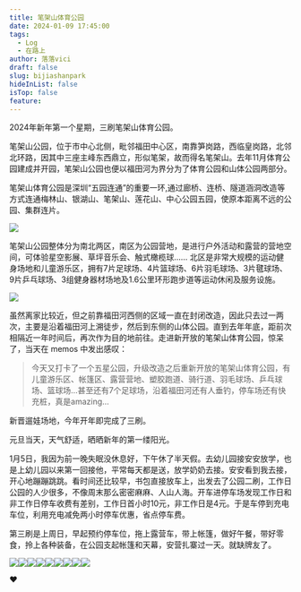 ```yaml
---
title: 笔架山体育公园
date: 2024-01-09 17:45:00
tags:
  - Log
  - 在路上
author: 落落vici
draft: false
slug: bijiashanpark
hideInList: false
isTop: false
feature:
---
```

2024年新年第一个星期，三刷笔架山体育公园。

笔架山公园，位于市中心北侧，毗邻福田中心区，南靠笋岗路，西临皇岗路，北邻北环路，因其中三座主峰东西鼎立，形似笔架，故而得名笔架山。去年11月体育公园建成并开园，笔架山公园也便以福田河为界分为了体育公园和山体公园两部分。

笔架山体育公园是深圳“五园连通”的重要一环,通过廊桥、连桥、隧道涵洞改造等方式连通梅林山、银湖山、笔架山、莲花山、中心公园五园，使原本距离不远的公园、集群连片。

![](https://img.hux.ink/image/2024/01/fivepark.jpg)

笔架山公园整体分为南北两区，南区为公园营地，是进行户外活动和露营的营地空间，可体验星空影展、草坪音乐会、触式橄榄球…… 北区是非常大规模的运动健身场地和儿童游乐区，拥有7片足球场、4片篮球场、6片羽毛球场、3片毽球场、9片乒乓球场、3组健身器材场地及1.6公里环形跑步道等运动休闲及服务设施。

![](https://img.hux.ink/image/2024/01/bijiashanpark-01.gif)

虽然离家比较近，但之前靠福田河西侧的区域一直在封闭改造，因此只去过一两次，主要是沿着福田河上溯徒步，然后到东侧的山体公园。直到去年年底，距前次相隔近一年时间后，再次作为目的地前往。走进新开放的笔架山体育公园，惊呆了，当天在 memos 中发出感叹：
> 今天又打卡了一个五星公园，升级改造之后重新开放的笔架山体育公园，有儿童游乐区、帐篷区、露营营地、塑胶跑道、骑行道、羽毛球场、乒乓球场、篮球场…甚至还有7个足球场，沿着福田河还有人垂钓，停车场还有快充桩，真是amazing…

新晋遛娃场地，今年开年即完成了三刷。

元旦当天，天气舒适，晒晒新年的第一缕阳光。

1月5日，我因为前一晚失眠没休息好，下午休了半天假。去幼儿园接安安放学，也是上幼儿园以来第一回接他，平常每天都是送，放学奶奶去接。安安看到我去接，开心地蹦蹦跳跳。看时间还比较早，书包直接放车上，出发去了公园二刷，工作日公园的人少很多，不像周末那么密密麻麻、人山人海。开车进停车场发现工作日和非工作日停车收费有差别，工作日首小时10元，非工作日是4元。于是车停到充电车位，利用充电减免两小时停车优惠，省点停车费。

第三刷是上周日，早起预约停车位，拖上露营车，带上帐篷，做好午餐，带好零食，拎上各种装备，在公园支起帐篷和天幕，安营扎寨过一天。就缺牌友了。

<gallery>![](https://img.hux.ink/image/2024/01/bijiashanpark-02.jpg)![](https://img.hux.ink/image/2024/01/bijiashanpark-04.jpg)![](https://img.hux.ink/image/2024/01/bijiashanpark-05.jpg)![](https://img.hux.ink/image/2024/01/bijiashanpark-06.jpg)![](https://img.hux.ink/image/2024/01/bijiashanpark-07.jpg)![](https://img.hux.ink/image/2024/01/bijiashanpark-09.jpg)![](https://img.hux.ink/image/2024/01/bijiashanpark-10.jpg)![](https://img.hux.ink/image/2024/01/bijiashanpark-12.jpg)![](https://img.hux.ink/image/2024/01/bijiashanpark-13.jpg)<gallery>


❤